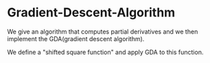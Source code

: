 # Gradient-Descent-Algorithm
We give an algorithm that computes partial derivatives and we then implement the GDA(gradient descent algorithm).

We define a "shifted square function" and apply GDA to this function.
